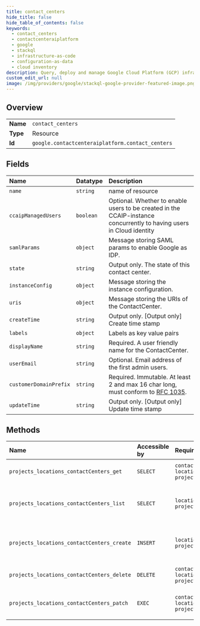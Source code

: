 ```yaml
---
title: contact_centers
hide_title: false
hide_table_of_contents: false
keywords:
  - contact_centers
  - contactcenteraiplatform
  - google    
  - stackql
  - infrastructure-as-code
  - configuration-as-data
  - cloud inventory
description: Query, deploy and manage Google Cloud Platform (GCP) infrastructure and resources using SQL
custom_edit_url: null
image: /img/providers/google/stackql-google-provider-featured-image.png
---
```

  
    

## Overview
<table><tbody>
<tr><td><b>Name</b></td><td><code>contact_centers</code></td></tr>
<tr><td><b>Type</b></td><td>Resource</td></tr>
<tr><td><b>Id</b></td><td><code>google.contactcenteraiplatform.contact_centers</code></td></tr>
</tbody></table>

## Fields
| Name | Datatype | Description |
|:-----|:---------|:------------|
| `name` | `string` | name of resource |
| `ccaipManagedUsers` | `boolean` | Optional. Whether to enable users to be created in the CCAIP-instance concurrently to having users in Cloud identity |
| `samlParams` | `object` | Message storing SAML params to enable Google as IDP. |
| `state` | `string` | Output only. The state of this contact center. |
| `instanceConfig` | `object` | Message storing the instance configuration. |
| `uris` | `object` | Message storing the URIs of the ContactCenter. |
| `createTime` | `string` | Output only. [Output only] Create time stamp |
| `labels` | `object` | Labels as key value pairs |
| `displayName` | `string` | Required. A user friendly name for the ContactCenter. |
| `userEmail` | `string` | Optional. Email address of the first admin users. |
| `customerDomainPrefix` | `string` | Required. Immutable. At least 2 and max 16 char long, must conform to [RFC 1035](https://www.ietf.org/rfc/rfc1035.txt). |
| `updateTime` | `string` | Output only. [Output only] Update time stamp |
## Methods
| Name | Accessible by | Required Params | Description |
|:-----|:--------------|:----------------|:------------|
| `projects_locations_contactCenters_get` | `SELECT` | `contactCentersId, locationsId, projectsId` | Gets details of a single ContactCenter. |
| `projects_locations_contactCenters_list` | `SELECT` | `locationsId, projectsId` | Lists ContactCenters in a given project and location. |
| `projects_locations_contactCenters_create` | `INSERT` | `locationsId, projectsId` | Creates a new ContactCenter in a given project and location. |
| `projects_locations_contactCenters_delete` | `DELETE` | `contactCentersId, locationsId, projectsId` | Deletes a single ContactCenter. |
| `projects_locations_contactCenters_patch` | `EXEC` | `contactCentersId, locationsId, projectsId` | Updates the parameters of a single ContactCenter. |
